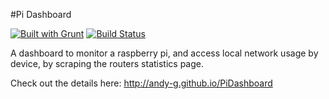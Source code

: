 #Pi Dashboard

[![Built with Grunt](https://cdn.gruntjs.com/builtwith.png)](http://gruntjs.com/)
[![Build Status](https://travis-ci.org/andy-g/PiDashboard.png?branch=master)](https://travis-ci.org/andy-g/PiDashboard)

A dashboard to monitor a raspberry pi, and access local network usage by device, by scraping the routers statistics page.

Check out the details here: http://andy-g.github.io/PiDashboard
